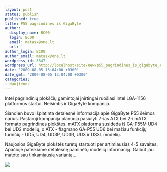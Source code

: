 ```yaml
---
layout: post
status: publish
published: true
title: P55 pagrindinės iš GigaByte
author:
  display_name: BC00
  login: BC00
  email: matasx@one.lt
  url: ''
author_login: BC00
author_email: matasx@one.lt
wordpress_id: 3847
wordpress_url: http://localhost/site/new/p55_pagrindines_is_gigabyte_/
date: '2009-08-05 13:04:00 +0300'
date_gmt: '2009-08-05 13:04:00 +0300'
categories:
- Naujienos
---
```

<p>Intel pagrindinių plokščių gamintojai įnirtingai ruošiasi Intel LGA-1156 platformos startui. Neišimtis ir GigaByte kompanija.</p>
<p>Šiandien buvo išplatinta detalesnė informacija apie GigaByte P55 šeimos narius. Pastaroji kompanija planuoja pasiūlyti 7-ias ATX bei 2-i mATX formato pagrindines plokštes. mATX platforma susideda iš GA-P55M UD4 bei UD2 modelių, o ATX - flagmano GA-P55 UD6 bei mažiau funkcijų turinčių - UD5, UD4, UD3P, UD3R, UD3 ir US3L modelių.</p>
<p>Naujosios GigaByte plokštės turėtų startuoti per artimiausias 4-5 savaites. Apačioje pateikiame detalesnę paminėtų modelių informaciją. Galbūt jau matote sau tinkamiausią variantą...</p>
<p><img src="http://www.part.lt/img/380a9ab396692b934c64c893ce0c3821418.jpg" /></p>
<p></p>
